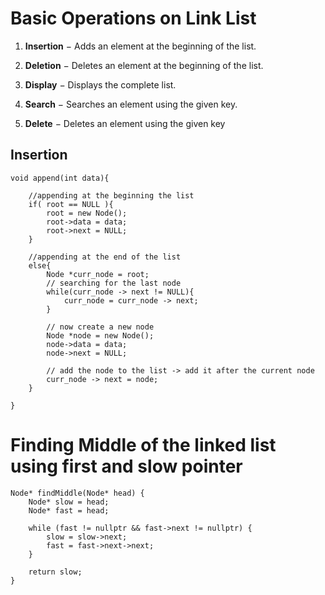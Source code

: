 # Basic Operations on Link List

1. **Insertion** − Adds an element at the beginning of the list.

2. **Deletion** − Deletes an element at the beginning of the list.

3. **Display** − Displays the complete list.

4. **Search** − Searches an element using the given key.

5. **Delete** − Deletes an element using the given key

## Insertion

```
void append(int data){

    //appending at the beginning the list
    if( root == NULL ){
        root = new Node();
        root->data = data;
        root->next = NULL;
    }

    //appending at the end of the list
    else{
        Node *curr_node = root;
        // searching for the last node
        while(curr_node -> next != NULL){
            curr_node = curr_node -> next;
        }

        // now create a new node
        Node *node = new Node();
        node->data = data;
        node->next = NULL;

        // add the node to the list -> add it after the current node
        curr_node -> next = node;
    }

}
```
#  Finding Middle of the linked list using first and slow pointer

```
Node* findMiddle(Node* head) {
    Node* slow = head;
    Node* fast = head;

    while (fast != nullptr && fast->next != nullptr) {
        slow = slow->next;
        fast = fast->next->next;
    }

    return slow;
}
```